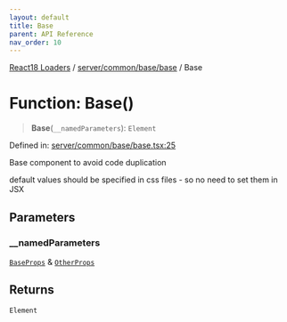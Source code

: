 ```yaml
---
layout: default
title: Base
parent: API Reference
nav_order: 10
---
```


[React18 Loaders](../../../../../modules.md) / [server/common/base/base](../README.md) / Base

# Function: Base()

> **Base**(`__namedParameters`): `Element`

Defined in: [server/common/base/base.tsx:25](https://github.com/react18-tools/turborepo-template/blob/66e36ea6bd6f38a0f5f1e3e503151e439057be69/lib/src/server/common/base/base.tsx#L25)

Base component to avoid code duplication

default values should be specified in css files - so no need to set them in JSX

## Parameters

### \_\_namedParameters

[`BaseProps`](../interfaces/BaseProps.md) & [`OtherProps`](../-internal-/interfaces/OtherProps.md)

## Returns

`Element`
